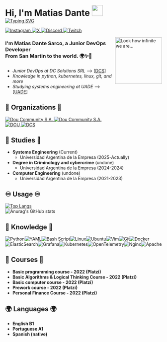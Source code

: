 <h1 style="margin: 0;" align="left">Hi, I'm Matias Dante <img src="https://media.giphy.com/media/hvRJCLFzcasrR4ia7z/giphy.gif" width="35"></h1>

<a href="https://git.io/typing-svg">
  <img src="https://readme-typing-svg.herokuapp.com?font=Fira+Code&pause=1000&width=435&lines=Systems+Engineering+Student" alt="Typing SVG" />
</a>


<p align="left">
  <a href="https://www.instagram.com/matutev__" target="_blank">
    <img src="https://img.shields.io/badge/Instagram-%23E4405F.svg?style=for-the-badge&logo=Instagram&logoColor=white" alt="Instagram">
  </a>
  
  <a href="https://twitter.com/matiasdante03" target="_blank">
    <img src="https://img.shields.io/badge/X-%23000000.svg?style=for-the-badge&logo=X&logoColor=white" alt="X">
  </a>
  
  <a href="https://discord.com/users/matutev" target="_blank">
    <img src="https://img.shields.io/badge/Discord-%235865F2.svg?style=for-the-badge&logo=discord&logoColor=white" alt="Discord">
  </a>
  
  <a href="https://www.twitch.tv/matutev__" target="_blank">
    <img src="https://img.shields.io/badge/Twitch-%239146FF.svg?style=for-the-badge&logo=Twitch&logoColor=white" alt="Twitch">
  </a>
</p>

<img src="https://github.com/matiasdante/matiasdante/assets/70301149/4a727d87-9a28-4285-94a5-13eb5b9d5fa4" align="right"     alt="Look how infinite we are..."     width="150" height="150">

### I'm Matias Dante Sarco, a Junior DevOps Developer <br> From San Martin to the world. 🌍✨💫

###

* *Junior DevOps at DC Solutions SRL* --> [[DCS](https://www.dcs.ar/)]
* *Knowledge in python, kubernetes, linux, git, and more* 
* *Studying systems engineering at UADE* --> [[UADE](https://www.uade.edu.ar/)]

## 🏬 Organizations 🏬 
  <a href="https://img.shields.io/badge/Dou%20Community%20S.A.-000?logo=github">
    <img src="https://img.shields.io/badge/Dou%20Community%20S.A.-000?logo=github" alt="Dou Community S.A." />
  </a>
  <a href="https://img.shields.io/badge/Dou%20Community%20S.A.-000?logo=github">
    <img src="https://img.shields.io/badge/DC%20Solutions%20SRL.-000?logo=github" alt="Dou Community S.A." />
  </a> <br>
  <a href="https://github.com/Dou-Community-S-A">
      <img src="https://github.com/user-attachments/assets/62ffe85b-0eb5-42fb-b874-d2e5d246c10e" alt="DOU" >
  </a>
  <a href="https://github.com/Implementation-Working-DCS">
      <img src="https://github.com/user-attachments/assets/c0e1f83f-b8e1-48e7-a091-4094257d85e4" alt="DCS" >
  </a>

## 📖 Studies 📖
* **Systems Engineering** (Current)
  - Universidad Argentina de la Empresa (2025-Actually)
* **Degree in Criminology and cybercrime** (undone)
  - Universidad Argentina de la Empresa (2024-2024)
* **Computer Engineering** (undone)
  - Universidad Argentina de la Empresa (2021-2023)

## ♾️ Usage ♾️
[![Top Langs](https://github-readme-stats.vercel.app/api/top-langs/?username=matiasdante&layout=compact&theme=transparent)](https://github.com/anuraghazra/github-readme-stats)<br>![Anurag's GitHub stats](https://github-readme-stats.vercel.app/api?username=matiasdante&theme=transparent&show_icons=true)

<!-- [![Harlok's WakaTime stats](https://github-readme-stats.vercel.app/api/wakatime?username=matiasdante&layout=compact&theme=transparent)](https://github.com/anuraghazra/github-readme-stats) -->


## 🧠 Knowledge 🧠
![Python](https://img.shields.io/badge/python-3670A0?style=for-the-badge&logo=python&logoColor=ffdd54)![YAML](https://img.shields.io/badge/yaml-%23ffffff.svg?style=for-the-badge&logo=yaml&logoColor=151515)![Bash Script](https://img.shields.io/badge/bash_script-%23121011.svg?style=for-the-badge&logo=gnu-bash&logoColor=white)![Linux](https://img.shields.io/badge/Linux-FCC624?style=for-the-badge&logo=linux&logoColor=black)![Ubuntu](https://img.shields.io/badge/Ubuntu-E95420?style=for-the-badge&logo=ubuntu&logoColor=white)![Vim](https://img.shields.io/badge/VIM-%2311AB00.svg?style=for-the-badge&logo=vim&logoColor=white)![Git](https://img.shields.io/badge/git-%23F05033.svg?style=for-the-badge&logo=git&logoColor=white)![Docker](https://img.shields.io/badge/docker-%230db7ed.svg?style=for-the-badge&logo=docker&logoColor=white)![ElasticSearch](https://img.shields.io/badge/-ElasticSearch-005571?style=for-the-badge&logo=elasticsearch)![Grafana](https://img.shields.io/badge/grafana-%23F46800.svg?style=for-the-badge&logo=grafana&logoColor=white)![Kubernetes](https://img.shields.io/badge/kubernetes-%23326ce5.svg?style=for-the-badge&logo=kubernetes&logoColor=white)![OpenTelemetry](https://img.shields.io/badge/OpenTelemetry-FFFFFF?&style=for-the-badge&logo=opentelemetry&logoColor=black)![Nginx](https://img.shields.io/badge/nginx-%23009639.svg?style=for-the-badge&logo=nginx&logoColor=white)![Apache](https://img.shields.io/badge/apache-%23D42029.svg?style=for-the-badge&logo=apache&logoColor=white)

## 📝 Courses 📝

* **Basic programming course - 2022 (Platzi)**
* **Basic Algorithms & Logical Thinking Course - 2022 (Platzi)**
* **Basic computer course - 2022 (Platzi)**
* **Prework course - 2022 (Platzi)**
* **Personal Finance Course  - 2022 (Platzi)**

## 🌍 Languages 🌍

* **English B1**
* **Portuguese A1**
* **Spanish (native)** 
